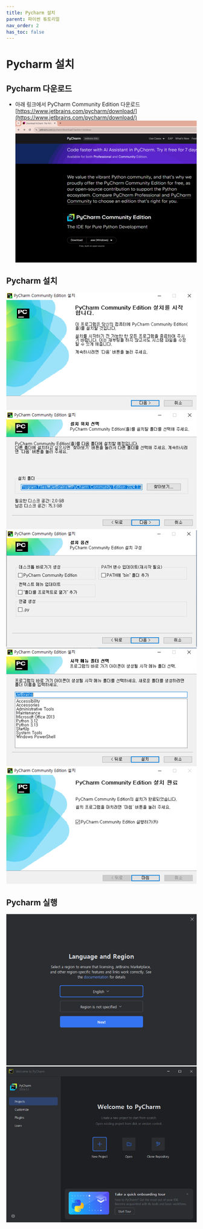 ```yaml
---
title: Pycharm 설치
parent: 파이썬 튜토리얼
nav_order: 2
has_toc: false
---
```

# Pycharm 설치  

## Pycharm 다운로드  

* 아래 링크에서 PyCharm Community Edition 다운로드  
[https://www.jetbrains.com/pycharm/download/](https://www.jetbrains.com/pycharm/download/)  
![](Pycharm_설치_001.png)  

## Pycharm 설치  
![](Pycharm_설치_002.png)  
![](Pycharm_설치_003.png)  
![](Pycharm_설치_004.png)  
![](Pycharm_설치_005.png)  
![](Pycharm_설치_006.png)  

## Pycharm 실행
![](Pycharm_설치_007.png)  
![](Pycharm_설치_008.png)  